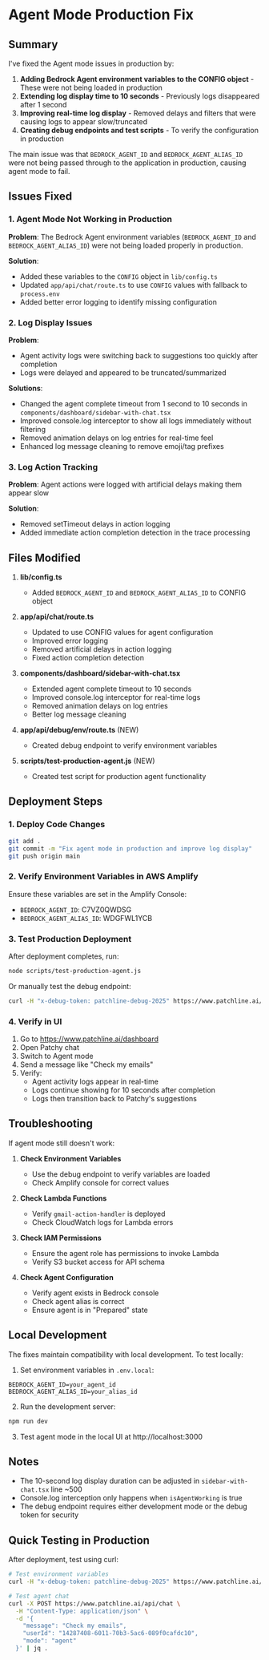# Agent Mode Production Fix

## Summary

I've fixed the Agent mode issues in production by:
1. **Adding Bedrock Agent environment variables to the CONFIG object** - These were not being loaded in production
2. **Extending log display time to 10 seconds** - Previously logs disappeared after 1 second
3. **Improving real-time log display** - Removed delays and filters that were causing logs to appear slow/truncated
4. **Creating debug endpoints and test scripts** - To verify the configuration in production

The main issue was that `BEDROCK_AGENT_ID` and `BEDROCK_AGENT_ALIAS_ID` were not being passed through to the application in production, causing agent mode to fail.

## Issues Fixed

### 1. Agent Mode Not Working in Production
**Problem**: The Bedrock Agent environment variables (`BEDROCK_AGENT_ID` and `BEDROCK_AGENT_ALIAS_ID`) were not being loaded properly in production.

**Solution**: 
- Added these variables to the `CONFIG` object in `lib/config.ts`
- Updated `app/api/chat/route.ts` to use `CONFIG` values with fallback to `process.env`
- Added better error logging to identify missing configuration

### 2. Log Display Issues
**Problem**: 
- Agent activity logs were switching back to suggestions too quickly after completion
- Logs were delayed and appeared to be truncated/summarized

**Solutions**:
- Changed the agent complete timeout from 1 second to 10 seconds in `components/dashboard/sidebar-with-chat.tsx`
- Improved console.log interceptor to show all logs immediately without filtering
- Removed animation delays on log entries for real-time feel
- Enhanced log message cleaning to remove emoji/tag prefixes

### 3. Log Action Tracking
**Problem**: Agent actions were logged with artificial delays making them appear slow

**Solution**: 
- Removed setTimeout delays in action logging
- Added immediate action completion detection in the trace processing

## Files Modified

1. **lib/config.ts**
   - Added `BEDROCK_AGENT_ID` and `BEDROCK_AGENT_ALIAS_ID` to CONFIG object

2. **app/api/chat/route.ts**
   - Updated to use CONFIG values for agent configuration
   - Improved error logging
   - Removed artificial delays in action logging
   - Fixed action completion detection

3. **components/dashboard/sidebar-with-chat.tsx**
   - Extended agent complete timeout to 10 seconds
   - Improved console.log interceptor for real-time logs
   - Removed animation delays on log entries
   - Better log message cleaning

4. **app/api/debug/env/route.ts** (NEW)
   - Created debug endpoint to verify environment variables

5. **scripts/test-production-agent.js** (NEW)
   - Created test script for production agent functionality

## Deployment Steps

### 1. Deploy Code Changes
```bash
git add .
git commit -m "Fix agent mode in production and improve log display"
git push origin main
```

### 2. Verify Environment Variables in AWS Amplify
Ensure these variables are set in the Amplify Console:
- `BEDROCK_AGENT_ID`: C7VZ0QWDSG
- `BEDROCK_AGENT_ALIAS_ID`: WDGFWL1YCB

### 3. Test Production Deployment
After deployment completes, run:
```bash
node scripts/test-production-agent.js
```

Or manually test the debug endpoint:
```bash
curl -H "x-debug-token: patchline-debug-2025" https://www.patchline.ai/api/debug/env
```

### 4. Verify in UI
1. Go to https://www.patchline.ai/dashboard
2. Open Patchy chat
3. Switch to Agent mode
4. Send a message like "Check my emails"
5. Verify:
   - Agent activity logs appear in real-time
   - Logs continue showing for 10 seconds after completion
   - Logs then transition back to Patchy's suggestions

## Troubleshooting

If agent mode still doesn't work:

1. **Check Environment Variables**
   - Use the debug endpoint to verify variables are loaded
   - Check Amplify console for correct values

2. **Check Lambda Functions**
   - Verify `gmail-action-handler` is deployed
   - Check CloudWatch logs for Lambda errors

3. **Check IAM Permissions**
   - Ensure the agent role has permissions to invoke Lambda
   - Verify S3 bucket access for API schema

4. **Check Agent Configuration**
   - Verify agent exists in Bedrock console
   - Check agent alias is correct
   - Ensure agent is in "Prepared" state

## Local Development

The fixes maintain compatibility with local development. To test locally:

1. Set environment variables in `.env.local`:
```env
BEDROCK_AGENT_ID=your_agent_id
BEDROCK_AGENT_ALIAS_ID=your_alias_id
```

2. Run the development server:
```bash
npm run dev
```

3. Test agent mode in the local UI at http://localhost:3000

## Notes

- The 10-second log display duration can be adjusted in `sidebar-with-chat.tsx` line ~500
- Console.log interception only happens when `isAgentWorking` is true
- The debug endpoint requires either development mode or the debug token for security 

## Quick Testing in Production

After deployment, test using curl:
```bash
# Test environment variables
curl -H "x-debug-token: patchline-debug-2025" https://www.patchline.ai/api/debug/env | jq .

# Test agent chat
curl -X POST https://www.patchline.ai/api/chat \
  -H "Content-Type: application/json" \
  -d '{
    "message": "Check my emails",
    "userId": "14287408-6011-70b3-5ac6-089f0cafdc10",
    "mode": "agent"
  }' | jq .
``` 